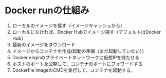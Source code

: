 # Docker runの仕組み

1. ローカルのイメージを探す（イメージキャッシュから）
2. ローカルになければ、Docker Hubでイメージ探す（デフォルトはDocker Hub）
3. 最新のイメージをダウンロード
4. イメージからコンテナを作成(起動の準備（まだ起動していない）)
5. Docker enginのプライベートネットワークに仮想IPを持たせる
6. ホストのポートを公開して、コンテナのポートにフォワードする
7. Dockerfile imageのCMDを実行して、コンテナを起動する。


